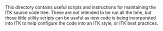 This directory contains useful scripts and instructions for
maintaining the ITK source code tree.  These are not intended
to be run all the time, but these little utility scripts
can be useful as new code is being incorporated into ITK to
help configure the code into an ITK style, or ITK best practices.
